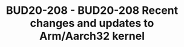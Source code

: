 ---
categories:
- BUD20
image:
  featured: 'true'
  path: https://static.linaro.org/connect/bud20/images/BUD20-208.png
session_id: BUD20-208
session_speakers:
- speaker_bio: Linus works on kernel subsystems for GPIO and pin control, and also
    spend considerable time taking care of elder Arm32 systems.
  speaker_company: Linaro
  speaker_image: http://avatars.sched.co/f/4a/544777/avatar.jpg.320x320px.jpg?c4d
  speaker_name: Linus Walleij
  speaker_position: Expert at Arm
  speaker_role: attendee, speaker
session_track: Linux Kernel
tag: session
tags: Linux Kernel
title: BUD20-208 - BUD20-208 Recent changes and updates to Arm/Aarch32 kernel
---
